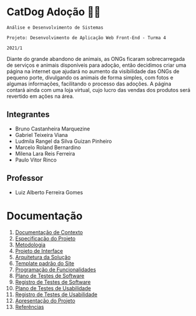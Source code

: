 # CatDog Adoção 🐶🐱

`Análise e Desenvolvimento de Sistemas`

`Projeto: Desenvolvimento de Aplicação Web Front-End - Turma 4`

`2021/1`

Diante do grande abandono de animais, as ONGs ficaram sobrecarregada de serviços e animais disponíveis para adoção, então decidimos criar uma página na internet que ajudará no aumento da visibilidade das ONGs de pequeno porte, divulgando os animais de forma simples, com fotos e algumas informações, facilitando o processo das adoções. A página contará ainda com uma loja virtual, cujo lucro das vendas dos produtos será revertido em ações na área.

## Integrantes

- Bruno Castanheira Marquezine 
- Gabriel Teixeira Viana
- Ludmila Rangel da Silva Guizan Pinheiro
- Marcelo Roland Bernardino
- Milena Lara Reis Ferreira
- Paulo Vitor Rinco

## Professor

- Luiz Alberto Ferreira Gomes

# Documentação

<ol>
<li><a href="docs/1-Documentação de Contexto.md"> Documentação de Contexto</a></li>
<li><a href="docs/2-Especificação do Projeto.md"> Especificação do Projeto</a></li>
<li><a href="docs/3-Metodologia.md"> Metodologia</a></li>
<li><a href="docs/4-Projeto de Interface.md"> Projeto de Interface</a></li>
<li><a href="docs/5-Arquitetura da Solução.md"> Arquitetura da Solução</a></li>
<li><a href="docs/6-Template padrão do Site.md"> Template padrão do Site</a></li>
<li><a href="docs/7-Programação de Funcionalidades.md"> Programação de Funcionalidades</a></li>
<li><a href="docs/8-Plano de Testes de Software.md"> Plano de Testes de Software</a></li>
<li><a href="docs/9-Registro de Testes de Software.md"> Registro de Testes de Software</a></li>
<li><a href="docs/10-Plano de Testes de Usabilidade.md"> Plano de Testes de Usabilidade</a></li>
<li><a href="docs/11-Registro de Testes de Usabilidade.md"> Registro de Testes de Usabilidade</a></li>
<li><a href="docs/12-Apresentação do Projeto.md"> Apresentação do Projeto</a></li>
<li><a href="docs/13-Referências.md"> Referências</a></li>
</ol>

